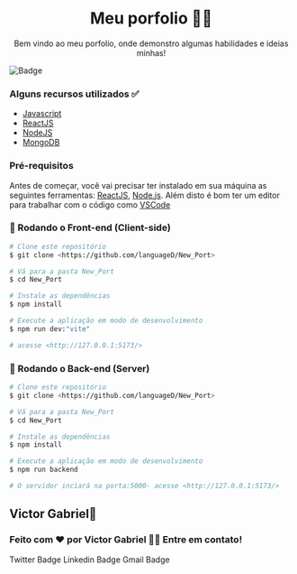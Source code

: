 <h1 align="center">Meu porfolio  👨‍💻 </h1>
<p align="center">Bem vindo ao meu porfolio, onde demonstro algumas habilidades e ideias minhas!</p>

![Badge](https://img.shields.io/badge/ReactJS/NodeJS-4A4E69?style=for-the-badge&logo=ghost)

<h3>Alguns recursos utilizados ✅</h3>

* [Javascript](https://www.w3schools.com/html/)
* [ReactJS](https://pt-br.reactjs.org)
* [NodeJS](https://nodejs.org/en/)
* [MongoDB](https://www.mongodb.com)


### Pré-requisitos

Antes de começar, você vai precisar ter instalado em sua máquina as seguintes ferramentas:
[ReactJS](https://pt-br.reactjs.org), [Node.js](https://nodejs.org/en/). 
Além disto é bom ter um editor para trabalhar com o código como [VSCode](https://code.visualstudio.com/)

### 🎲 Rodando o Front-end (Client-side)

```bash
# Clone este repositório
$ git clone <https://github.com/languageD/New_Port>

# Vá para a pasta New_Port
$ cd New_Port

# Instale as dependências
$ npm install

# Execute a aplicação em modo de desenvolvimento
$ npm run dev:"vite"

# acesse <http://127.0.0.1:5173/>
```

### 🎲 Rodando o Back-end (Server)

```bash
# Clone este repositório
$ git clone <https://github.com/languageD/New_Port>

# Vá para a pasta New_Port
$ cd New_Port

# Instale as dependências
$ npm install

# Execute a aplicação em modo de desenvolvimento
$ npm run backend

# O servidor inciará na porta:5000- acesse <http://127.0.0.1:5173/>
```


## Victor Gabriel🚀
### Feito com ❤️ por Victor Gabriel 🤙🏽 Entre em contato!

Twitter Badge Linkedin Badge Gmail Badge

